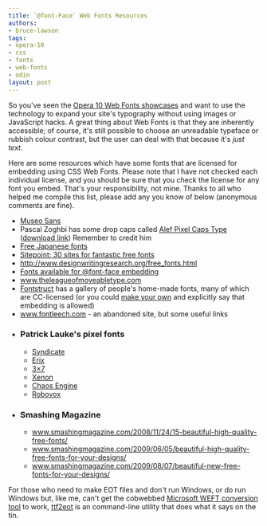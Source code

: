 ```yaml
---
title: `@font-Face` Web Fonts Resources
authors:
- bruce-lawson
tags:
- opera-10
- css
- fonts
- web-fonts
- odin
layout: post
---
```

<p>So you&#39;ve seen the <a href="http://dev.opera.com/articles/view/seven-web-fonts-showcases/">Opera 10 Web Fonts showcases</a> and want to use the technology to expand your site&#39;s typography without using images or JavaScript hacks. A great thing about Web Fonts is that they are inherently accessible; of course, it&#39;s still possible to choose an unreadable typeface or rubbish colour contrast, but the user can deal with that because it&#39;s <em>just text</em>.</p>
<p>Here are some resources which have some fonts that are licensed for embedding using CSS Web Fonts. Please note that I have not checked each individual license, and you should be sure that you check the license for any font you embed. That&#39;s your responsibility, not mine. Thanks to all who helped me compile this list, please add any you know of below (anonymous comments are fine).</p>
<ul>
    <!-- <li><a href="http://www.fontsquirrel.com/">http://www.fontsquirrel.com/</a> (Particularly recommended for its <a href="http://www.fontsquirrel.com/fontface">@font-face kits</a> that collect the font files, a sample stylesheet and the Microsoft proprietary <abbr>DRM</abbr>-ridden <abbr>EOT</abbr> format that helps your visitors who are stuck with Internet Explorer.)</li> -->
    <li><a href="http://www.josbuivenga.demon.nl/museosans.html">Museo Sans</a></li>
<li>Pascal Zoghbi has some drop caps called <a href="http://29letters.wordpress.com/2008/02/13/alef-pixel-caps-type-for-alef-magazine/">Alef Pixel Caps Type</a> (<a href="http://www.29letters.com/new/files/fonts.php?type=font&amp;typec=commercial&amp;id=28">download link</a>) Remember to credit him</li>
    <li><a href="http://nipponkan.blogspot.com/2006/01/japanese-type-foundries-with-free.html">Free Japanese fonts</a></li>
    <li><a href="http://www.sitepoint.com/blogs/2009/04/24/30-sites-for-fantastic-free-fonts/">Sitepoint: 30 sites for fantastic free fonts</a></li>
    <li><a href="http://www.designwritingresearch.org/free_fonts.html">http://www.designwritingresearch.org/free_fonts.html</a></li>
    <li><a href="http://www.webfonts.info/wiki/index.php?title=Fonts_available_for_%40font-face_embedding">Fonts available for @font-face embedding</a></li>
    <li><a href="http://www.theleagueofmoveabletype.com/">www.theleagueofmoveabletype.com</a></li>
<li><a href="http://fontstruct.fontshop.com/gallery">Fontstruct</a> has a gallery of people&#39;s home-made fonts, many of which are CC-licensed (or you could <a href="http://fontstruct.fontshop.com/learn_more">make your own</a> and explicitly say that embedding is allowed)</li>
    <li><a href="http://www.fontleech.com/">www.fontleech.com</a> - an abandoned site, but some useful links </li>
    <li>
        <h3>Patrick Lauke&#39;s pixel fonts</h3>
        <ul>
            <li><a href="http://www.splintered.co.uk/experiments/62/">Syndicate</a> </li>
            <li> <a href="http://www.splintered.co.uk/experiments/72/"> Erix</a> </li>
            <li> <a href="http://www.splintered.co.uk/experiments/50/">3×7</a></li>
            <li><a href="http://www.splintered.co.uk/experiments/61/">Xenon</a> </li>
            <li><a href="http://www.splintered.co.uk/experiments/58/">Chaos Engine</a> </li>
            <li><a href="http://www.splintered.co.uk/experiments/51/">Robovox</a> </li>
        </ul>
    </li>
    <li>
        <h3>Smashing Magazine</h3>
        <ul>
            <li><a href="http://www.smashingmagazine.com/2008/11/24/15-beautiful-high-quality-free-fonts/">www.smashingmagazine.com/2008/11/24/15-beautiful-high-quality-free-fonts/</a></li>
            <li><a href="http://www.smashingmagazine.com/2009/06/05/beautiful-high-quality-free-fonts-for-your-designs/">www.smashingmagazine.com/2009/06/05/beautiful-high-quality-free-fonts-for-your-designs/</a></li>
            <li><a href="http://www.smashingmagazine.com/2009/08/07/beautiful-new-free-fonts-for-your-designs/">www.smashingmagazine.com/2009/08/07/beautiful-new-free-fonts-for-your-designs/</a></li>
        </ul>
    </li>
</ul>
<p>For those who need to make <abbr>EOT</abbr> files and don&#39;t run Windows, or do run Windows but, like me, can&#39;t get the cobwebbed <a href="http://www.microsoft.com/typography/web/embedding/weft3/">Microsoft WEFT conversion tool</a> to work, <a href="http://code.google.com/p/ttf2eot/">ttf2eot</a> is an command-line utility that does what it says on the tin.</p>
